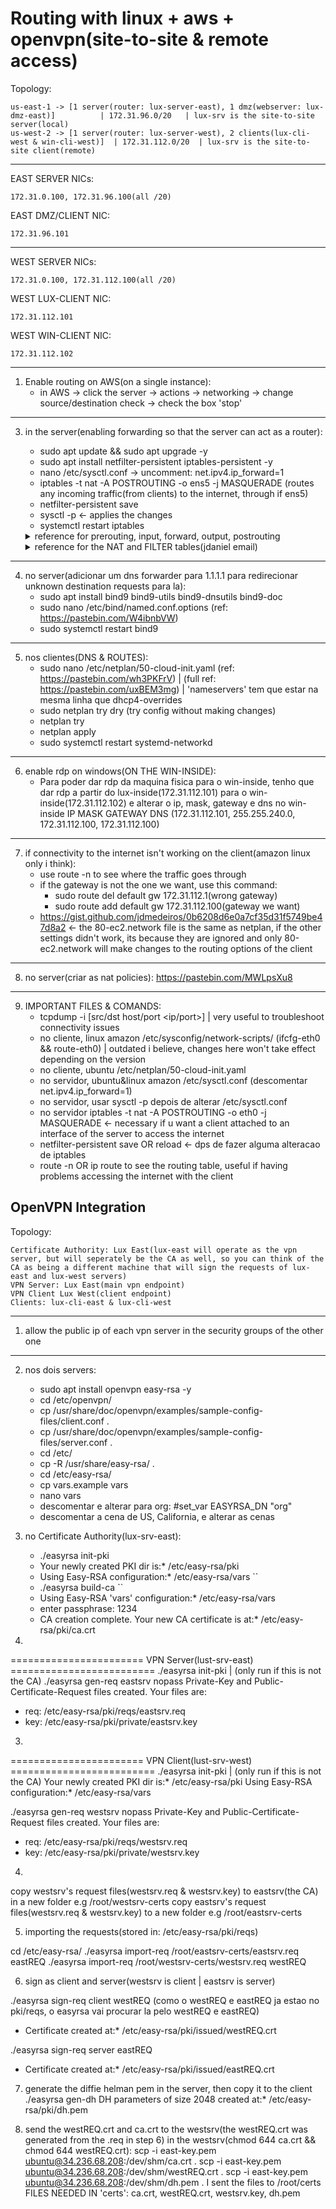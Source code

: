 # Routing with linux + aws + openvpn(site-to-site & remote access)

Topology:

    us-east-1 -> [1 server(router: lux-server-east), 1 dmz(webserver: lux-dmz-east)]          | 172.31.96.0/20   | lux-srv is the site-to-site server(local)
    us-west-2 -> [1 server(router: lux-server-west), 2 clients(lux-cli-west & win-cli-west)]  | 172.31.112.0/20  | lux-srv is the site-to-site client(remote)


---
EAST SERVER NICs: 
    
    172.31.0.100, 172.31.96.100(all /20)

EAST DMZ/CLIENT NIC:
    
    172.31.96.101

---

WEST SERVER NICs:

    172.31.0.100, 172.31.112.100(all /20)

WEST LUX-CLIENT NIC:
    
    172.31.112.101

WEST WIN-CLIENT NIC:
    
    172.31.112.102

---

1) Enable routing on AWS(on a single instance):
    - in AWS -> click the server -> actions -> networking -> change source/destination check -> check the box 'stop'

---

3) in the server(enabling forwarding so that the server can act as a router):
    - sudo apt update && sudo apt upgrade -y
    - sudo apt install netfilter-persistent iptables-persistent -y
    - nano /etc/sysctl.conf -> uncomment: net.ipv4.ip_forward=1
    - iptables -t nat -A POSTROUTING -o ens5 -j MASQUERADE (routes any incoming traffic(from clients) to the internet, through if ens5)
    - netfilter-persistent save
    - sysctl -p <- applies the changes 
    - systemctl restart iptables

    <details>
      <summary>reference for prerouting, input, forward, output, postrouting</summary>
        
        https://pastebin.com/SxhJmhrm
        https://www.digitalocean.com/community/tutorials/a-deep-dive-into-iptables-and-netfilter-architecture
    </details>


    <details>
      <summary>reference for the NAT and FILTER tables(jdaniel email)</summary>
        
        (substituir os tracos('-'), esses nao funcionam)
        practical examples: https://pastebin.com/7D90FwF5
        specific examples: https://pastebin.com/dLYVkAaS
      </details>

---

4) no server(adicionar um dns forwarder para 1.1.1.1 para redirecionar unknown destination requests para la):
    - sudo apt install bind9 bind9-utils bind9-dnsutils bind9-doc
    - sudo nano /etc/bind/named.conf.options  (ref: https://pastebin.com/W4ibnbVW)
    - sudo systemctl restart bind9

---

5) nos clientes(DNS & ROUTES):
    - sudo nano /etc/netplan/50-cloud-init.yaml  (ref: https://pastebin.com/wh3PKFrV) | (full ref: https://pastebin.com/uxBEM3mg) |  'nameservers' tem que estar na mesma linha que dhcp4-overrides
    - sudo netplan try dry (try config without making changes)
    - netplan try
    - netplan apply
    - sudo systemctl restart systemd-networkd

---

6) enable rdp on windows(ON THE WIN-INSIDE):
    - Para poder dar rdp da maquina fisica para o win-inside, tenho que dar rdp a partir do lux-inside(172.31.112.101) para o win-inside(172.31.112.102) e alterar o ip, mask, gateway e dns no win-inside
          IP              MASK          GATEWAY          DNS
    (172.31.112.101, 255.255.240.0, 172.31.112.100, 172.31.112.100)

---
  
7)  if connectivity to the internet isn't working on the client(amazon linux only i think):
       - use route -n to see where the traffic goes through
       - if the gateway is not the one we want, use this command:
            - sudo route del default gw 172.31.112.1(wrong gateway)
            - sudo route add default gw 172.31.112.100(gateway we want)
       - https://gist.github.com/jdmedeiros/0b6208d6e0a7cf35d31f5749be47d8a2 <- the 80-ec2.network file is the same as netplan, if the other settings didn't work, its because they are ignored and only 80-ec2.network will make changes to the routing options of the client

---

8) no server(criar as nat policies): https://pastebin.com/MWLpsXu8

---

9) IMPORTANT FILES & COMANDS:
    - tcpdump -i <interface> [src/dst host/port <ip/port>] | very useful to troubleshoot connectivity issues
    - no cliente, linux amazon  /etc/sysconfig/network-scripts/ (ifcfg-eth0 && route-eth0) | outdated i believe, changes here won't take effect depending on the version
    - no cliente, ubuntu /etc/netplan/50-cloud-init.yaml
    - no servidor, ubuntu&linux amazon /etc/sysctl.conf (descomentar net.ipv4.ip_forward=1)
    - no servidor, usar sysctl -p depois de alterar /etc/sysctl.conf
    - no servidor iptables -t nat -A POSTROUTING -o eth0 -j MASQUERADE <- necessary if u want a client attached to an interface of the server to access the internet
    - netfilter-persistent save OR reload <- dps de fazer alguma alteracao de iptables
    - route -n OR ip route to see the routing table, useful if having problems accessing the internet with the client



## OpenVPN Integration

Topology:

    Certificate Authority: Lux East(lux-east will operate as the vpn server, but will seperately be the CA as well, so you can think of the CA as being a different machine that will sign the requests of lux-east and lux-west servers)
    VPN Server: Lux East(main vpn endpoint)
    VPN Client Lux West(client endpoint)
    Clients: lux-cli-east & lux-cli-west 

---

1) allow the public ip of each vpn server in the security groups of the other one

---

2) nos dois servers:
    - sudo apt install openvpn easy-rsa -y
    - cd /etc/openvpn/
    - cp /usr/share/doc/openvpn/examples/sample-config-files/client.conf .
    - cp /usr/share/doc/openvpn/examples/sample-config-files/server.conf .
    - cd /etc/
    - cp -R /usr/share/easy-rsa/ . 
    - cd /etc/easy-rsa/
    - cp vars.example vars
    - nano vars
    - descomentar e alterar para org: #set_var EASYRSA_DN     "org"
    - descomentar a cena de US, California, e alterar as cenas
  
3) no Certificate Authority(lux-srv-east):
    - ./easyrsa init-pki
    - Your newly created PKI dir is:* /etc/easy-rsa/pki
    - Using Easy-RSA configuration:* /etc/easy-rsa/vars
      ``
    - ./easyrsa build-ca
      ``
    - Using Easy-RSA 'vars' configuration:* /etc/easy-rsa/vars
    - enter passphrase: 1234
    - CA creation complete. Your new CA certificate is at:* /etc/easy-rsa/pki/ca.crt





2)
======================= VPN Server(lust-srv-east) =========================
./easyrsa init-pki  | (only run if this is not the CA)
./easyrsa gen-req eastsrv	 nopass
Private-Key and Public-Certificate-Request files created.
Your files are:
* req: /etc/easy-rsa/pki/reqs/eastsrv.req
* key: /etc/easy-rsa/pki/private/eastsrv.key


3)
======================= VPN Client(lust-srv-west) =========================
./easyrsa init-pki  | (only run if this is not the CA)
Your newly created PKI dir is:* /etc/easy-rsa/pki
Using Easy-RSA configuration:* /etc/easy-rsa/vars

./easyrsa gen-req westsrv	 nopass
Private-Key and Public-Certificate-Request files created.
Your files are:
* req: /etc/easy-rsa/pki/reqs/westsrv.req
* key: /etc/easy-rsa/pki/private/westsrv.key


4)
copy westsrv's request files(westsrv.req & westsrv.key) to eastsrv(the CA) in a new folder e.g /root/westsrv-certs
copy eastsrv's request files(westsrv.req & westsrv.key) to a new folder e.g /root/eastsrv-certs


5) importing the requests(stored in: /etc/easy-rsa/pki/reqs)

cd /etc/easy-rsa/
./easyrsa import-req /root/eastsrv-certs/eastsrv.req eastREQ
./easyrsa import-req /root/westsrv-certs/westsrv.req westREQ


6) sign as client and server(westsrv is client | eastsrv is server)

./easyrsa sign-req client westREQ (como o westREQ e eastREQ ja estao no pki/reqs, o easyrsa vai procurar la pelo westREQ e eastREQ)
   - Certificate created at:* /etc/easy-rsa/pki/issued/westREQ.crt

./easyrsa sign-req server eastREQ
   - Certificate created at:* /etc/easy-rsa/pki/issued/eastREQ.crt


7) generate the diffie helman pem in the server, then copy it to the client
   ./easyrsa gen-dh
   DH parameters of size 2048 created at:* /etc/easy-rsa/pki/dh.pem


8) send the westREQ.crt and ca.crt to the westsrv(the westREQ.crt was generated from the .req in step 6)
   in the westsrv(chmod 644 ca.crt && chmod 644 westREQ.crt): 
      scp -i east-key.pem ubuntu@34.236.68.208:/dev/shm/ca.crt .
      scp -i east-key.pem ubuntu@34.236.68.208:/dev/shm/westREQ.crt .
      scp -i east-key.pem ubuntu@34.236.68.208:/dev/shm/dh.pem .
      I sent the files to /root/certs
         FILES NEEDED IN 'certs': ca.crt, westREQ.crt, westsrv.key, dh.pem
